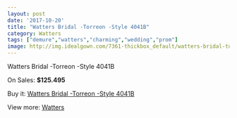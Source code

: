 ```yaml
---
layout: post
date: '2017-10-20'
title: "Watters Bridal -Torreon -Style 4041B"
category: Watters
tags: ["demure","watters","charming","wedding","prom"]
image: http://img.idealgown.com/7361-thickbox_default/watters-bridal-torreon-style-4041b.jpg
---
```

Watters Bridal -Torreon -Style 4041B

On Sales: **$125.495**
<a href="https://www.idealgown.com/en/watters/3115-watters-bridal-torreon-style-4041b.html"><amp-img layout="responsive" width="600" height="600" src="//img.idealgown.com/7361-thickbox_default/watters-bridal-torreon-style-4041b.jpg" alt="Watters Bridal -Torreon -Style 4041B 0" /></a>
<a href="https://www.idealgown.com/en/watters/3115-watters-bridal-torreon-style-4041b.html"><amp-img layout="responsive" width="600" height="600" src="//img.idealgown.com/7362-thickbox_default/watters-bridal-torreon-style-4041b.jpg" alt="Watters Bridal -Torreon -Style 4041B 1" /></a>

Buy it: [Watters Bridal -Torreon -Style 4041B](https://www.idealgown.com/en/watters/3115-watters-bridal-torreon-style-4041b.html "Watters Bridal -Torreon -Style 4041B")

View more: [Watters](https://www.idealgown.com/en/37-watters "Watters")